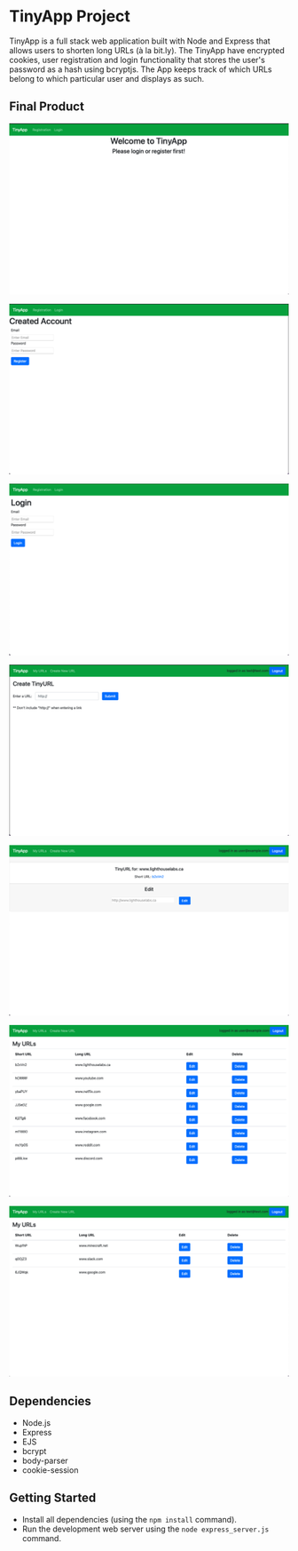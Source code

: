 # TinyApp Project

TinyApp is a full stack web application built with Node and Express that allows users to shorten long URLs (à la bit.ly). The TinyApp have encrypted cookies, user registration and login functionality that stores the user's password as a hash using bcryptjs. The App keeps track of which URLs belong to which particular user and displays as such.

## Final Product

!["The urls page when the user is not logged in"](https://github.com/Jackthz97/tinyapp/blob/main/docs/urls-page-not-logged-in.png)

!["This is the registration page"](https://github.com/Jackthz97/tinyapp/blob/main/docs/Registration-page.png)

!["This is the login page"](https://github.com/Jackthz97/tinyapp/blob/main/docs/Login-page.png)

!["Create url page where user can create short urls by providing a long url"](https://github.com/Jackthz97/tinyapp/blob/main/docs/create-new-url-page.png)

!["This is the edit url page where user can edit the long url"](https://github.com/Jackthz97/tinyapp/blob/main/docs/edit-url-page.png)

!["Example of a logged in user"](https://github.com/Jackthz97/tinyapp/blob/main/docs/urls-page-user1.png)

!["Example of a second user"](https://github.com/Jackthz97/tinyapp/blob/main/docs/urls-page-user2.png)

## Dependencies

- Node.js
- Express
- EJS
- bcrypt
- body-parser
- cookie-session

## Getting Started

- Install all dependencies (using the `npm install` command).
- Run the development web server using the `node express_server.js` command.